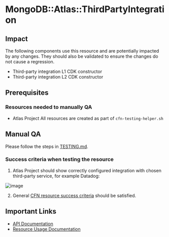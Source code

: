 # MongoDB::Atlas::ThirdPartyIntegration

## Impact 
The following components use this resource and are potentially impacted by any changes. They should also be validated to ensure the changes do not cause a regression.
 - Third-party integration L1 CDK constructor
 - Third-party integration L2 CDK constructor



## Prerequisites 
### Resources needed to manually QA
- Atlas Project
All resources are created as part of `cfn-testing-helper.sh`

## Manual QA
Please follow the steps in [TESTING.md](../../../TESTING.md.md).


### Success criteria when testing the resource
1. Atlas Project should show correctly configured integration with chosen third-party service, for example Datadog:

![image](https://user-images.githubusercontent.com/122359335/227501805-7eee80cc-12a0-4a80-8400-09a283655187.png)

2. General [CFN resource success criteria](../../../TESTING.md.md#success-criteria-when-testing-the-resource) should be satisfied.

## Important Links
- [API Documentation](https://www.mongodb.com/docs/atlas/reference/api-resources-spec/#tag/Third-Party-Integrations/operation/createThirdPartyIntegration)
- [Resource Usage Documentation](https://www.mongodb.com/docs/atlas/tutorial/third-party-service-integrations/)